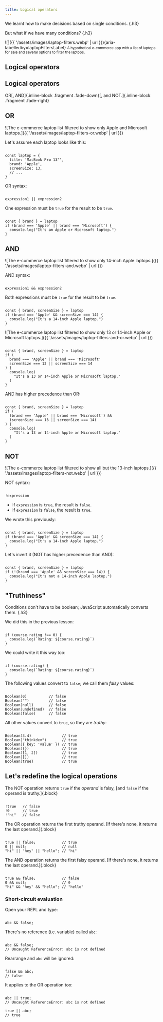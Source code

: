 ```yaml
---
title: Logical operators
---
```


<section>

<section>

We learnt how to make decisions based&nbsp;on&nbsp;single&nbsp;conditions. {.h3}

</section>


<section>

But what if we have many conditions? {.h3}

</section>


<section>

![]({{ '/assets/images/laptop-filters.webp' | url }}){aria-labelledby=laptopFiltersLabel}
<small id="laptopFiltersLabel">A hypothetical e-commerce app with a list of laptops for sale and several&nbsp;options&nbsp;to&nbsp;filter&nbsp;the laptops.</small>

</section>

</section>



<section>

<section data-auto-animate>

## Logical operators

</section>


<section data-auto-animate data-auto-animate-duration=0.6>

## Logical operators

OR[, AND]{.inline-block .fragment .fade-down}[, and NOT.]{.inline-block .fragment .fade-right}

</section>

</section>



<section>

<section>

## OR

</section>


<section>

![The e-commerce laptop list filtered to show only Apple and Microsoft laptops.]({{ '/assets/images/laptop-filters-or.webp' | url }})

</section>


<section data-auto-animate>

Let's assume each laptop looks like this:

<pre data-id=or><code data-line-numbers="" class="language-js" data-trim>
const laptop = {
  title: 'MacBook Pro 13"',
  brand: 'Apple',
  screenSize: 13,
  // ...
}
</code></pre>

</section>


<section data-auto-animate>

OR syntax:

<pre data-id=or><code data-line-numbers="" class="language-js" data-trim>
expression1 || expression2
</code></pre>

One expression must be `true` for the result to be `true`.

</section>


<section data-auto-animate>

<pre data-id="or"><code data-line-numbers="" class="language-js" data-trim>
const { brand } = laptop
if (brand === 'Apple' || brand === 'Microsoft') {
  console.log("It's an Apple or Microsoft laptop.")
}
</code></pre>

</section>

</section>



<section>

<section>

## AND

</section>


<section>

![The e-commerce laptop list filtered to show only 14-inch Apple laptops.]({{ '/assets/images/laptop-filters-and.webp' | url }})

</section>


<section data-auto-animate>

AND syntax:

<pre data-id="and"><code data-line-numbers="" class="language-js" data-trim>
expression1 && expression2
</code></pre>

Both expressions must be `true` for the result to be `true`.

</section>


<section data-auto-animate>

<pre data-id="and"><code data-line-numbers="" class="language-js" data-trim>
const { brand, screenSize } = laptop
if (brand === 'Apple' && screenSize === 14) {
  console.log("It's a 14-inch Apple laptop.")
}
</code></pre>

</section>


<section>

![The e-commerce laptop list filtered to show only 13 or 14-inch Apple or Microsoft laptops.]({{ '/assets/images/laptop-filters-and-or.webp' | url }})

</section>


<section data-auto-animate>

<pre data-id="and"><code data-line-numbers="2-5" class="language-js" data-trim>
const { brand, screenSize } = laptop
if (
  brand === 'Apple' || brand === 'Microsoft'
  <span class="inline-block fragment fade-down">screenSize === 13 || screenSize === 14</span>
) {
  console.log(
    "It's a 13 or 14-inch Apple or Microsoft laptop."
  )
}
</code></pre>

</section>


<section data-auto-animate>

AND has higher precedence than OR:

<pre data-id="and"><code data-line-numbers="2-5|6-8" class="language-js" data-trim>
const { brand, screenSize } = laptop
if (
  (brand === 'Apple' || brand === 'Microsoft') &&
  (screenSize === 13 || screenSize === 14)
) {
  console.log(
    "It's a 13 or 14-inch Apple or Microsoft laptop."
  )
}
</code></pre>

</section>

</section>



<section>

<section>

## NOT

</section>


<section>

![The e-commerce laptop list filtered to show all but the 13-inch laptops.]({{ '/assets/images/laptop-filters-not.webp' | url }})

</section>


<section data-auto-animate>

NOT syntax:

<pre data-id="not"><code data-line-numbers="" class="language-js" data-trim>
!expression
</code></pre>

* If `expression` is `true`, the result is `false`.
* If `expression` is `false`, the result is `true`.

</section>


<section data-auto-animate>

We wrote this previously:

<pre data-id="not"><code data-line-numbers="" class="language-js" data-trim>
const { brand, screenSize } = laptop
if (brand === 'Apple' && screenSize === 14) {
  console.log("It's a 14-inch Apple laptop.")
}
</code></pre>

</section>


<section data-auto-animate>

Let's invert it (NOT has higher precedence than AND):

<pre data-id="not"><code data-line-numbers="2|3" class="language-js" data-trim>
const { brand, screenSize } = laptop
if (!(brand === 'Apple' && screenSize === 14)) {
  console.log("It's not a 14-inch Apple laptop.")
}
</code></pre>

</section>

</section>



<section>

<section>

## "Truthiness"

</section>


<section>

Conditions don't have to be boolean; JavaScript automatically converts them. {.h3}

</section>


<section data-auto-animate>

We did this in the previous lesson:

<pre data-id="truthy"><code data-line-numbers="" class="language-js" data-trim>
if (course.rating !== 0) {
  console.log(`Rating: ${course.rating}`)
}
</code></pre>

</section>


<section data-auto-animate>

We could write it this way too:

<pre data-id="truthy"><code data-line-numbers="1" class="language-js" data-trim>
if (course.rating) {
  console.log(`Rating: ${course.rating}`)
}
</code></pre>

</section>


<section data-auto-animate>

The following values convert to `false`; we call them <i>falsy</i> values:

<pre data-id="truthy"><code data-line-numbers="" class="language-js" data-trim>
Boolean(0)          // false
Boolean("")         // false
Boolean(null)       // false
Boolean(undefined)  // false
Boolean(false)      // false
</code></pre>

</section>


<section data-auto-animate>

All other values convert to `true`, so they are <i>truthy</i>:

<pre data-id="truthy"><code data-line-numbers="" class="language-js" data-trim>
Boolean(3.4)              // true
Boolean("thinkdev")       // true
Boolean({ key: 'value' }) // true
Boolean({})               // true
Boolean([1, 2])           // true
Boolean([])               // true
Boolean(true)             // true
</code></pre>

</section>

</section>



<section>

<section>

## Let's redefine the logical operations

</section>


<section data-auto-animate>

The NOT operation returns `true` if the <i>operand</i> is falsy, [and `false` if the operand is truthy.]{.block}

<pre data-id="redef-log-ops"><code data-line-numbers="" class="language-js" data-trim>
!true   // false
!0      // true
!"hi"   // false
</code></pre>

</section>


<section data-auto-animate>

The OR operation returns the first truthy operand. [If there's none, it returns the last operand.]{.block}

<pre data-id="redef-log-ops"><code data-line-numbers="" class="language-js" data-trim>
true || false;            // true
0 || null;                // null
"hi" || "hey" || "hello"; // "hi"
</code></pre>

</section>


<section data-auto-animate>

The AND operation returns the first falsy operand. [If there's none, it returns the last operand.]{.block}

<pre data-id="redef-log-ops"><code data-line-numbers="" class="language-js" data-trim>
true && false;            // false
0 && null;                // 0
"hi" && "hey" && "hello"; // "hello"
</code></pre>

</section>


<section>

### Short-circuit evaluation

</section>


<section data-auto-animate>

Open your REPL and type:

<pre data-id="circuit"><code data-line-numbers="" class="language-js" data-trim>
abc && false;
</code></pre>

</section>


<section data-auto-animate>

There's no reference (i.e. variable) called `abc`:

<pre data-id="circuit"><code data-line-numbers="" class="language-js" data-trim>
abc && false;
// Uncaught ReferenceError: abc is not defined
</code></pre>

</section>


<section data-auto-animate>

Rearrange and `abc` will be ignored:

<pre data-id="circuit"><code data-line-numbers="" class="language-js" data-trim>
false && abc;
// false
</code></pre>

</section>


<section data-auto-animate>

It applies to the OR operation too:

<pre data-id="circuit"><code data-line-numbers="" class="language-js" data-trim>
abc || true;
// Uncaught ReferenceError: abc is not defined

true || abc;
// true
</code></pre>

</section>

</section>
